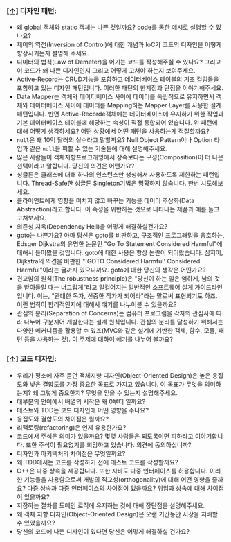 

### [[↑]](#toc) <a name='patterns'>디자인 패턴:</a>

* 왜 global 객체와 static 객체는 나쁜 것일까요? code를 통한 예시로 설명할 수 있나요?
* 제어의 역전(Inversion of Control)에 대한 개념과 IoC가 코드의 디자인을 어떻게 향상시키는지 설명해 주세요.
* 디미터의 법칙(Law of Demeter)을 어기는 코드를 작성해주실 수 있나요? 그리고 이 코드가 왜 나쁜 디자인인지 그리고 어떻게 고쳐야 하는지 보여주세요.
* Active-Record는 CRUD기능을 포함하고 데이터베이스 테이블의 기초 컬럼들을 포함하고 있는 디자인 패턴입니다. 이러한 패턴의 한계점과 단점을 이야기해주세요.
* Data Mapper는 객체와 데이터베이스 사이에 데이터를 독립적으로 유지하면서 객체와 데이터베이스 사이에 데이터를 Mapping하는 Mapper Layer를 사용한 설계 패턴입니다. 반면 Active-Recorde객체에는 데이터베이스에 유지하기 위한 작업과 기본 데이터베이스 테이블에 해당하는 속성이 직접 통합되어 있습니다. 위 패턴에 대해 어떻게 생각하세요? 어떤 상황에서 어떤 패턴을 사용하는게 적절할까요?
* `null`은 왜 10억 달러의 실수라고 말할까요? Null Object Pattern이나 Option 타입과 같은 `null`을 피할 수 있는 기술들에 대해 설명해주세요.
* 많은 사람들이 객체지향프로그래밍에서 상속보다는 구성(Composition)이 더 나은 선택이라고 말합니다. 당신의 의견은 어떤가요?
* 싱글톤은 클래스에 대해 하나의 인스턴스만 생성해서 사용하도록 제한하는 패턴입니다. Thread-Safe한 싱글톤 Singleton기법은 명확하지 않습니다. 한번 시도해보세요.
* 클라이언트에게 영향을 미치지 않고 바꾸는 기능을 데이터 추상화(Data Abstraction)라고 합니다. 이 속성을 위반하는 것으로 나타나는 제품과 예를 들고 고쳐보세요.
* 의존성 지옥(Dependency Hell)을 어떻게 해결하실건가요?
* goto는 나쁜가요? 아마 당신은 goto를 비판하고, 구조적인 프로그래밍을 옹호하는, Edsger Dijkstra의 유명한 논문인 "Go To Statement Considered Harmful"에 대해서 들어봤을 것입니다. goto에 대한 사용은 항상 논란이 되어왔습니다. 심지어, Dijkstra의 의견을 비판한 "'GOTO Considered Harmful' Considered Harmful"이라는 글까지 있으니까요. goto에 대한 당신의 생각은 어떤가요?
* 견고함의 원칙(The robustness principle)은 "당신이 하는 일은 엄하게, 남의 것을 받아들일 때는 너그럽게"라고 일컬어지는 일반적인 소프트웨어 설계 가이드라인입니다. 이는, "관대한 독자, 신중한 작가가 되어라"라는 말로써 표현되기도 하죠. 이런 법칙이 합리적인지에 대해서 얘기를 나누어볼 수 있을까요?
* 관심의 분리(Separation of Concerns)는 컴퓨터 프로그램을 각자의 관심사에 따라 나누어 구분지어 개발한다는 설계 원칙입니다. 관심의 분리를 달성하기 위해서는 다양한 메커니즘을 활용할 수 있죠(MVC와 같은 설계에 기반한 객체, 함수, 모듈, 패턴 등을 사용하는 것). 이 주제에 대하여 얘기를 나누어 볼까요?


### [[↑]](#toc) <a name='design'>코드 디자인:</a>

* 우리가 평소에 자주 듣던 객체지향 디자인(Object-Oriented Design)은 높은 응집도와 낮은 결합도를 가장 중요한 목표로 가지고 있습니다. 이 목표가 무엇을 의미하는지? 왜 그렇게 중요한지? 무엇을 얻을 수 있는지 설명해주세요.
* 대부분의 언어에서 배열의 시작은 왜 0부터 일까요?
* 테스트와 TDD는 코드 디자인에 어떤 영향을 주나요?
* 응집도와 결합도의 차이점은 뭘까요?
* 리팩토링(refactoring)은 언제 유용한가요?
* 코드에서 주석은 의미가 있을까요? 몇몇 사람들은 되도록이면 피하라고 이야기합니다. 또한 주석이 필요없기를 희망하고 있습니다. 의견에 동의하십니까?
* 디자인과 아키텍처의 차이점은 무엇일까요?
* 왜 TDD에서는 코드를 작성하기 전에 테스트 코드를 작성할까요?
* C++은 다중 상속을 제공합니다. 또한 자바도 다중 인터페이스를 허용합니다. 이러한 기능들을 사용함으로써 개발의 직교성(orthogonality)에 대해 어떤 영향을 줄까요? 다중 상속과 다중 인터페이스의 차이점이 있을까요? 위임과 상속에 대해 차이점이 있을까요?
* 저장하는 절차를 도메인 로직에 유지하는 것에 대해 장단점을 설명해주세요.
* 왜 객체 지향 디자인(Object-Oriented Design)은 오랜 기간동안 시장을 지배할 수 있었을까요?
* 당신의 코드에 나쁜 디자인이 있다면 당신은 어떻게 해결하실 건가요?
